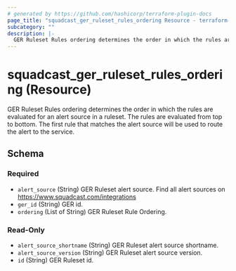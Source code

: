 ```yaml
---
# generated by https://github.com/hashicorp/terraform-plugin-docs
page_title: "squadcast_ger_ruleset_rules_ordering Resource - terraform-provider-squadcast"
subcategory: ""
description: |-
  GER Ruleset Rules ordering determines the order in which the rules are evaluated for an alert source in a ruleset. The rules are evaluated from top to bottom. The first rule that matches the alert source will be used to route the alert to the service.
---
```


# squadcast_ger_ruleset_rules_ordering (Resource)

GER Ruleset Rules ordering determines the order in which the rules are evaluated for an alert source in a ruleset. The rules are evaluated from top to bottom. The first rule that matches the alert source will be used to route the alert to the service.



<!-- schema generated by tfplugindocs -->
## Schema

### Required

- `alert_source` (String) GER Ruleset alert source. Find all alert sources on https://www.squadcast.com/integrations
- `ger_id` (String) GER id.
- `ordering` (List of String) GER Ruleset Rule Ordering.

### Read-Only

- `alert_source_shortname` (String) GER Ruleset alert source shortname.
- `alert_source_version` (String) GER Ruleset alert source version.
- `id` (String) GER Ruleset id.


